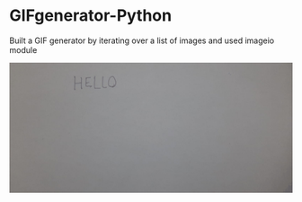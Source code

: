# GIFgenerator-Python

Built a GIF generator by iterating over a list of images and used imageio module

![qrjeCm](mrrobot.gif)